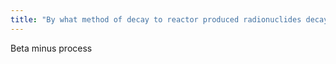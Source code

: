 ```yaml
---
title: "By what method of decay to reactor produced radionuclides decay?"
---
```

Beta minus process

